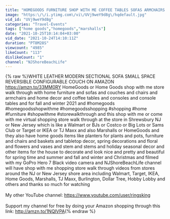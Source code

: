 ```yaml
---
title: "HOMEGOODS FURNITURE SHOP WITH ME COFFEE TABLES SOFAS ARMCHAIRS CONSOLES SHOPPING STORE WALK THROUGH"
image: "https:\/\/i.ytimg.com\/vi\/UVj9weY9d8g\/hqdefault.jpg"
vid_id: "UVj9weY9d8g"
categories: "Travel-Events"
tags: ["home goods","homegoods","marshalls"]
date: "2021-10-25T10:14:04+03:00"
vid_date: "2021-10-24T14:10:11Z"
duration: "PT8M28S"
viewcount: "4985"
likeCount: "113"
dislikeCount: "1"
channel: "NJShoreBeachLife"
---
```

{% raw %}WHITE LEATHER MODERN SECTIONAL SOFA SMALL SPACE REVERSIBLE CONFIGURABLE COUCH ON AMAZON <a rel="nofollow" target="blank" href="https://amzn.to/33MM0RY">https://amzn.to/33MM0RY</a> HomeGoods or Home Goods shop with me store walk through with home furniture and sofas and couches and chairs and armchairs and home decor and coffee tables and consoles and console tables and for fall and winter 2021 and #homegoods #homegoodsshopwithme #homegoodsshopping #shopping #home #furniture #shopwithme #storewalkthrough and this shop with me or come with me virtual shopping store walk through at the store in Shrewsbury NJ or New Jersey which is like a Walmart or BJs or Costco or Big Lots or Sams Club or Target or IKEA or TJ Maxx and also Marshalls or HomeGoods and they also have home goods items like planters for plants and pots, furniture and chairs and baskets and tabletop decor, spring decorations and floral and flowers and vases and stem and stems and holiday seasonal decor and other items for the house to decorate and look nice and pretty and beautiful for spring time and summer and fall and winter and Christmas and filmed with my GoPro Hero 7 Black video camera and NJShoreBeachLife channel will have shop with me shopping store walk through videos from stores around the NJ or New Jersey shore area including Walmart, Target, IKEA, Home Goods, Marshalls, TJ Maxx, Burlington, Dollar Tree, Hobby Lobby and others and thanks so much for watching<br /><br />My other YouTube channel:  <a rel="nofollow" target="blank" href="https://www.youtube.com/user/ringsking">https://www.youtube.com/user/ringsking</a><br /><br />Support my channel for free by doing your Amazon shopping through this link: <a rel="nofollow" target="blank" href="http://amzn.to/1NQIVPA">http://amzn.to/1NQIVPA</a>{% endraw %}
